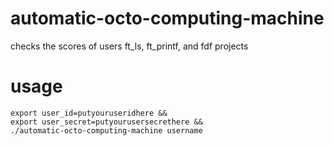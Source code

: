 # automatic-octo-computing-machine
checks the scores of users ft_ls, ft_printf, and fdf projects

# usage
```
export user_id=putyouruseridhere &&
export user_secret=putyourusersecrethere &&
./automatic-octo-computing-machine username
```
